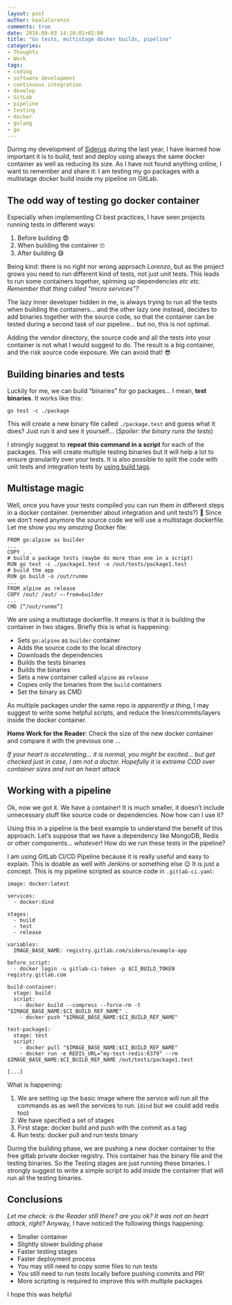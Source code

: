 ```yaml
---
layout: post
author: koalalorenzo
comments: true
date: 2016-09-03 14:10:01+02:00
title: "Go tests, multistage docker builds, pipeline"
categories:
- Thoughts
- Work
tags:
- coding
- software development
- continuous integration
- develop
- GitLab
- pipeline
- testing
- docker
- golang
- go
---
```

During my development of [Siderus](https://siderus.io/) during the last year, I have learned how important it is to build, test and deploy using always the same docker container as well as reducing its size. As I have not  found anything online, I want to remember and share it: I am testing my go packages with a multistage docker build inside my pipeline on GitLab.

## The odd way of testing go docker container
Especially when implementing CI best practices, I have seen projects running tests in different ways:

1. Before building 😨
2. When building the container  🙄
3. After building 😅

Being kind: there is no right nor wrong approach *Lorenzo*, but as the project grows you need to run different kind of tests, not just unit tests. This leads to run some containers together, spinning up dependencies *etc etc*.  *Remember that thing called “micro services”?*

The lazy inner developer hidden in me, is always trying to run all the tests when building the containers... and the other lazy one instead, decides to add binaries together with the source code, so that the container can be tested during a second task of our pipeline... but no, this is not optimal.

Adding the vendor directory, the source code and all the tests into your container is not what I would suggest to do. The result is a big container, and the risk source code exposure. We can avoid that! 😎

## Building binaries and tests
Luckily for me, we can build “binaries” for go packages... I mean, **test binaries**. It works like this:

```
go test -c ./package
```

This will create a new binary file called `./package.test` and guess what it does? Just run it and see it yourself... (*Spoiler: the binary runs the tests*)

I strongly suggest to **repeat this command in a script** for each of the packages. This will create multiple testing binaries but it will help a lot to ensure granularity over your tests. It is also possible to split the code with unit tests and integration tests by [using build tags](https://stackoverflow.com/questions/25965584/separating-unit-tests-and-integration-tests-in-go).

## Multistage magic
Well,  once you have your tests compiled you can run them in different steps in a docker container.  (remember about integration and unit tests?)  🧐  Since we don’t need anymore the source code we will use a multistage dockerfile. Let me show you my *amazing* Docker file:

```
FROM go:alpine as builder
...
COPY . .
# build a package tests (maybe do more than one in a script)
RUN go test -c ./package1.test -o /out/tests/package1.test
# build the app
RUN go build -o /out/runme
...
FROM alpine as release
COPY /out/ /out/ —-from=builder
...
CMD [“/out/runme”]
```

We are using a multistage dockerfile. It means is that it is building the container in two stages. Briefly this is what is happening:

* Sets  `go:alpine` as `builder` container
* Adds the source code to the local directory
* Downloads the dependencies
* Builds the tests binaries
* Builds the binaries
* Sets a new container called `alpine` as `release`
* Copies only the binaries from the `build` containers
* Set the binary as CMD

As  multiple packages under the same repo *is apparently a thing*, I may suggest to write some helpful scripts, and reduce the lines/commits/layers inside the docker container.

**Home Work for the Reader**: Check the size of the new docker container and compare it with the previous one ...

*If your heart is accelerating... it is normal, you might be excited...*
*but get checked just in case, I am not a doctor.*
*Hopefully it is extreme COD over container sizes and not an heart attack*

## Working with a pipeline
Ok, now we got it. We have a container! It is much smaller, it doesn’t include unnecessary stuff like source code or dependencies. Now how can I use it?

Using this in a pipeline is the best example to understand the benefit of this approach. Let’s suppose that we have a dependency like MongoDB, Redis or other components... *whatever*! How do we run these tests in the pipeline?

I am using GitLab CI/CD Pipeline because it is really useful and easy to explain. This is doable as well with Jenkins or something else 😉 It is just a concept.  This is my pipeline scripted as source code in `.gitlab-ci.yaml`:

```
image: docker:latest

services:
  - docker:dind

stages:
  - build
  - test
  - release

variables:
  IMAGE_BASE_NAME: registry.gitlab.com/siderus/example-app

before_script:
  - docker login -u gitlab-ci-token -p $CI_BUILD_TOKEN registry.gitlab.com

build-container:
  stage: build
  script:
    - docker build --compress --force-rm -t "$IMAGE_BASE_NAME:$CI_BUILD_REF_NAME" .
    - docker push "$IMAGE_BASE_NAME:$CI_BUILD_REF_NAME"

test-package1:
  stage: test
  script:
    - docker pull "$IMAGE_BASE_NAME:$CI_BUILD_REF_NAME"
    - docker run -e REDIS_URL="my-test-redis:6379" --rm $IMAGE_BASE_NAME:$CI_BUILD_REF_NAME /out/tests/package1.test

[...]
```

What is happening:

1. We are setting up the basic image where the service will run all the commands as as well the services to run. (`dind`  but we could add redis too)
2. We have specified a set of stages
3. First stage: docker build and push with the commit as a tag
4. Run tests: docker pull and run tests binary

During the building phase, we are pushing a new docker container to the free gitlab private docker registry. This container has the binary file and the testing binaries. So the Testing stages are just running these binaries.  I strongly suggest to write a simple script to add inside the container that will run all the testing binaries.

## Conclusions
*Let me check: is the Reader still there? are you ok? It was not an heart attack, right?* Anyway, I have noticed the following things happening:

* Smaller container
* Slightly slower building phase
* Faster testing stages
* Faster deployment process
* You may still need to copy some files to run tests
* You still need to run tests locally before pushing commits and PR!
* More scripting is required to improve this with multiple packages

I hope this was helpful

